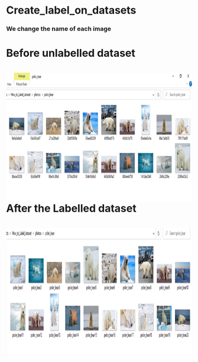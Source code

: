 # Create_label_on_datasets

### We change the name of each image 

# Before unlabelled dataset
<br />
  <img align="left" alt="image" src="https://github.com/HotuRam/Create_label_on_datasets/blob/main/before.png?raw=true" width="1000" height="350" />
<br />
<br />
<br />
<br />
<br />
<br />

#  After the Labelled dataset

<br />
  <img align="left" alt="image" src="https://github.com/HotuRam/Create_label_on_datasets/blob/main/after.png?raw=true" width="1000" height="350" />
<br />
<br />
<br />
<br />
<br />
<br />
